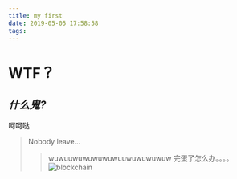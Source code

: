 ```yaml
---
title: my first
date: 2019-05-05 17:58:58
tags:
---
```

# WTF？
***什么鬼?***
----
呵呵哒
>Nobody leave...
>>wuwuuwuwuwuwuwuuwuwuwuwuw
完蛋了怎么办。。。。
![blockchain](http://img3.imgtn.bdimg.com/it/u=4203874017,3551840272&fm=26&gp=0.jpg "区块链")
